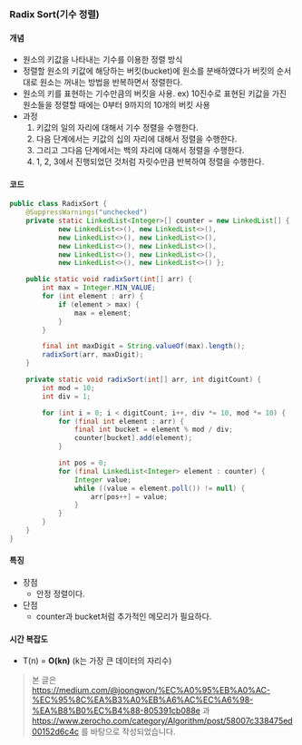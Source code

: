 ### Radix Sort(기수 정렬)
#### 개념
* 원소의 키값을 나타내는 기수를 이용한 정렬 방식
* 정렬할 원소의 키값에 해당하는 버킷(bucket)에 원소를 분배하였다가 버킷의 순서대로 원소는 꺼내는 방법을 반복하면서 정렬한다.  
* 원소의 키를 표현하는 기수만큼의 버킷을 사용. ex) 10진수로 표현된 키값을 가진 원소들을 정렬할 때에는 0부터 9까지의 10개의 버킷 사용
* 과정
  1. 키값의 일의 자리에 대해서 기수 정렬을 수행한다.
  2. 다음 단계에서는 키값의 십의 자리에 대해서 정렬을 수행한다.
  3. 그리고 그다음 단계에서는 백의 자리에 대해서 정렬을 수행한다.
  4. 1, 2, 3에서 진행되었던 것처럼 자릿수만큼 반복하여 정렬을 수행한다.
  
#### 코드
```java
public class RadixSort {
    @SuppressWarnings("unchecked")
    private static LinkedList<Integer>[] counter = new LinkedList[] {
            new LinkedList<>(), new LinkedList<>(),
            new LinkedList<>(), new LinkedList<>(),
            new LinkedList<>(), new LinkedList<>(),
            new LinkedList<>(), new LinkedList<>(),
            new LinkedList<>(), new LinkedList<>() };

    public static void radixSort(int[] arr) {
        int max = Integer.MIN_VALUE;
        for (int element : arr) {
            if (element > max) {
                max = element;
            }
        }

        final int maxDigit = String.valueOf(max).length();
        radixSort(arr, maxDigit);
    }

    private static void radixSort(int[] arr, int digitCount) {
        int mod = 10;
        int div = 1;

        for (int i = 0; i < digitCount; i++, div *= 10, mod *= 10) {
            for (final int element : arr) {
                final int bucket = element % mod / div;
                counter[bucket].add(element);
            }

            int pos = 0;
            for (final LinkedList<Integer> element : counter) {
                Integer value;
                while ((value = element.poll()) != null) {
                    arr[pos++] = value;
                }
            }
        }
    }
}
```

#### 특징
* 장점
  * 안정 정렬이다.
* 단점
  * counter과 bucket처럼 추가적인 메모리가 필요하다.
    
#### 시간 복잡도
* T(n) = **O(kn)** (k는 가장 큰 데이터의 자리수) 


> 본 글은 https://medium.com/@joongwon/%EC%A0%95%EB%A0%AC-%EC%95%8C%EA%B3%A0%EB%A6%AC%EC%A6%98-%EA%B8%B0%EC%B4%88-805391cb088e 과 https://www.zerocho.com/category/Algorithm/post/58007c338475ed00152d6c4c 를 바탕으로 작성되었습니다.
